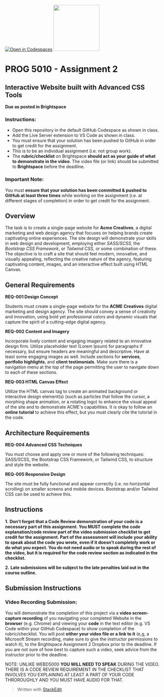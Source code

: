 [![Open in Codespaces](https://classroom.github.com/assets/launch-codespace-2972f46106e565e64193e422d61a12cf1da4916b45550586e14ef0a7c637dd04.svg)](https://classroom.github.com/open-in-codespaces?assignment_repo_id=17289496)
<img width="150px" src="https://www.nscc.ca/img/aboutnscc/visual-identity-guidelines/artwork/nscc-jpeg.jpg" >  
  

# PROG 5010 - Assignment 2 

##  Interactive Website built with Advanced CSS Tools

**Due as posted in Brightspace**
 
### Instructions:  

- Open this repository in the default GitHub Codespace as shown in class.
- Add the Live Server extension to VS Code as shown in class.
- You must ensure that your solution has been pushed to GitHub in order to get credit for the assignment.  
- This is to be an individual assignment (i.e. not group work).
- The **rubric/checklist** on Brightspace **should act as your guide of what to demonstrate in the video**. The video file (or link) should be submitted to **Brightspace** before the deadline.

###  Important Note: 

You must **ensure that your solution has been committed & pushed to GitHub at least three times** while working on the assignment (i.e. at different stages of completion) in order to get credit for the assignment.  

##  Overview

The task is to create a  single-page website for **Acme Creatives**, a digital marketing and web design agency that focuses on helping brands create captivating online experiences. The site design will demonstrate your skills in web design and development, employing either *SASS/SCSS*, the *Bootstrap CSS Framework*, or *Tailwind CSS*, or some combination of these. The objective is to craft a site that should feel modern, innovative, and visually appealing, reflecting the creative nature of the agency, featuring captivating content, images, and an interactive effect built using HTML Canvas.

## General Requirements

**REQ-001 Design Concept**

Students must create a single-page website for the **ACME Creatives** digital marketing and design agency. The site should convey a sense of creativity and innovation, using bold yet professional colors and dynamic visuals that capture the spirit of a cutting-edge digital agency.

**REQ-002 Content and Imagery**

Incorporate lively content and engaging imagery related to an innovative design firm. Utilize placeholder text (Lorem Ipsum) for paragraphs if necessary, but ensure headers are meaningful and descriptive. Have at least some engaging images as well. Include sections for **services**, **portfolio highlights**, and **client testimonials**. Make sure there is a navigation menu at the top of the page permitting the user to navigate down to each of these sections.

**REQ-003 HTML Canvas Effect**

Utilize the HTML canvas tag to create an animated background or interactive design element(s) (such as particles that follow the cursor, a morphing shape animation, or a rotating logo) to enhance the visual appeal of the site and to demonstrate ACME's capabilities. It is okay to follow an **online tutorial** to achieve this effect, but you must clearly cite the tutorial in the code.

## Architecture Requirements

**REQ-004 Advanced CSS Techniques**

You must choose and apply one or more of the following techniques: SASS/SCSS, the Bootstrap CSS Framework, or Tailwind CSS, to structure and style the website.

**REQ-005 Responsive Design**

The site must be fully functional and appear correctly (i.e. no horizontal scrolling) on smaller screens and mobile devices. Bootstrap and/or Tailwind CSS can be used to achieve this. 

## Instructions

**1.**  **Don’t forget that a Code Review demonstration of your code is a necessary part of this assignment. You MUST complete the code explanation/code review part of the video submission checklist to get credit for the assignment. Part of the assessment will include your ability to speak about the code you wrote, even if it doesn’t completely work or do what you expect. You do not need audio or to speak during the rest of the video, but it is required for the code review section as indicated in the checklist.**

**2.** **Late submissions will be subject to the late penalties laid out in the course outline.**

## Submission Instructions
### Video Recording Submission:

You will demonstrate the completion of this project via a **video screen-capture recording** of you navigating your completed Website in the **browser** (e.g. Chrome) and viewing your **code** in the text editor (e.g. VS Code within your GitHub Codespace) to show completion of the rubric/checklist. You will post **either your video file or a link to it** (e,g, a Microsoft Stream recording, make sure to give the instructor permissions to watch it), to the Brightspace Assignment 2 Dropbox prior to the deadline. If you are not sure of how best to capture such a video, seek advice from the instructor prior to the deadline.

NOTE: UNLIKE WEBD5000 **YOU WILL NEED TO SPEAK** DURING THE VIDEO. THERE IS A CODE REVIEW REQUIREMENT IN THE CHECKLIST THAT INVOLVES YOU EXPLAINING AT LEAST A PART OF YOUR CODE THROROUGHLY AND YOU MUST HAVE AUDIO FOR THAT.

> Written with [StackEdit](https://stackedit.io/).
